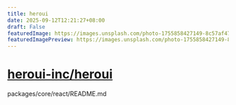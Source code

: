 ```yaml
---
title: heroui
date: 2025-09-12T12:21:27+08:00
draft: False
featuredImage: https://images.unsplash.com/photo-1755858427149-8c57af476834?ixid=M3w0NjAwMjJ8MHwxfHJhbmRvbXx8fHx8fHx8fDE3NTc2NTA4MDF8&ixlib=rb-4.1.0
featuredImagePreview: https://images.unsplash.com/photo-1755858427149-8c57af476834?ixid=M3w0NjAwMjJ8MHwxfHJhbmRvbXx8fHx8fHx8fDE3NTc2NTA4MDF8&ixlib=rb-4.1.0
---
```


# [heroui-inc/heroui](https://github.com/heroui-inc/heroui)

packages/core/react/README.md